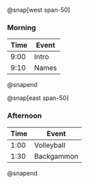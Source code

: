 @snap[west span-50]

### Morning

| Time | Event |
| ---- | ----- |
| 9:00 | Intro |
| 9:10 | Names |

@snapend

@snap[east span-50]

### Afternoon

| Time | Event      |
| ---- | ---------- |
| 1:00 | Volleyball |
| 1:30 | Backgammon |

@snapend